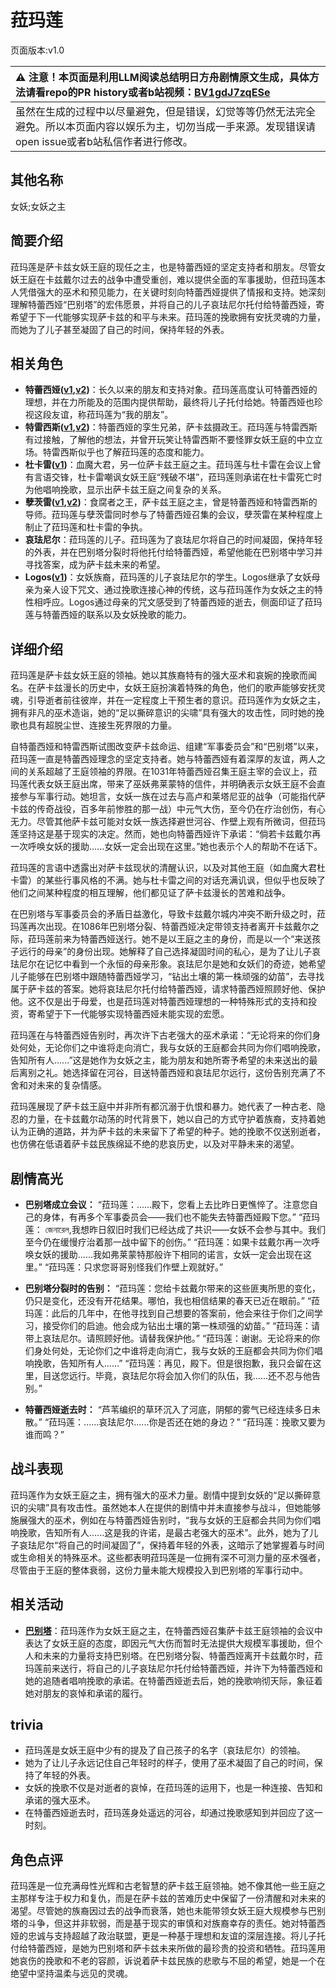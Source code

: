 # 菈玛莲
页面版本:v1.0
 

| :warning: 注意！本页面是利用LLM阅读总结明日方舟剧情原文生成，具体方法请看repo的PR history或者b站视频：[BV1gdJ7zqESe](https://www.bilibili.com/video/BV1gdJ7zqESe/)         |
|:----------------------------|
| 虽然在生成的过程中以尽量避免，但是错误，幻觉等等仍然无法完全避免。所以本页面内容以娱乐为主，切勿当成一手来源。发现错误请open issue或者b站私信作者进行修改。|



## 其他名称
女妖;女妖之主
## 简要介绍
菈玛莲是萨卡兹女妖王庭的现任之主，也是特蕾西娅的坚定支持者和朋友。尽管女妖王庭在卡兹戴尔过去的战争中遭受重创，难以提供全面的军事援助，但菈玛莲本人凭借强大的巫术和预见能力，在关键时刻向特蕾西娅提供了情报和支持。她深刻理解特蕾西娅“巴别塔”的宏伟愿景，并将自己的儿子哀珐尼尔托付给特蕾西娅，寄希望于下一代能够实现萨卡兹的和平与未来。菈玛莲的挽歌拥有安抚灵魂的力量，而她为了儿子甚至凝固了自己的时间，保持年轻的外表。
## 相关角色
-   **特蕾西娅([v1](extended_char_te_lei_xi_ya.md),[v2](../char_v3/extended_char_te_lei_xi_ya.md))**：长久以来的朋友和支持对象。菈玛莲高度认可特蕾西娅的理想，并在力所能及的范围内提供帮助，最终将儿子托付给她。特蕾西娅也珍视这段友谊，称菈玛莲为“我的朋友”。
-   **特雷西斯([v1](extended_char_te_lei_xi_si.md),[v2](../char_v3/extended_char_te_lei_xi_si.md))**：特蕾西娅的孪生兄弟，萨卡兹摄政王。菈玛莲与特雷西斯有过接触，了解他的想法，并曾开玩笑让特雷西斯不要怪罪女妖王庭的中立立场。特雷西斯似乎也了解菈玛莲的态度和能力。
-   **杜卡雷([v1](extended_char_du_ka_lei.md))**：血魔大君，另一位萨卡兹王庭之主。菈玛莲与杜卡雷在会议上曾有言语交锋，杜卡雷嘲讽女妖王庭“残破不堪”，菈玛莲则承诺在杜卡雷死亡时为他唱响挽歌，显示出萨卡兹王庭之间复杂的关系。
-   **孽茨雷([v1](extended_char_nie_ci_lei.md),[v2](../char_v3/extended_char_nie_ci_lei.md))**：食腐者之王，萨卡兹王庭之主，曾是特蕾西娅和特雷西斯的导师。菈玛莲与孽茨雷同时参与了特蕾西娅召集的会议，孽茨雷在某种程度上制止了菈玛莲和杜卡雷的争执。
-   **哀珐尼尔**：菈玛莲的儿子。菈玛莲为了哀珐尼尔将自己的时间凝固，保持年轻的外表，并在巴别塔分裂时将他托付给特蕾西娅，希望他能在巴别塔中学习并寻找答案，成为萨卡兹未来的希望。
-   **Logos([v1](extended_char_Logos.md))**：女妖族裔，菈玛莲的儿子哀珐尼尔的学生。Logos继承了女妖母亲为亲人设下咒文、通过挽歌连接心神的传统，这与菈玛莲作为女妖之主的特性相呼应。Logos通过母亲的咒文感受到了特蕾西娅的逝去，侧面印证了菈玛莲与特蕾西娅的联系以及女妖挽歌的能力。
## 详细介绍
菈玛莲是萨卡兹女妖王庭的领袖。她以其族裔特有的强大巫术和哀婉的挽歌而闻名。在萨卡兹漫长的历史中，女妖王庭扮演着特殊的角色，他们的歌声能够安抚灵魂，引导逝者前往彼岸，并在一定程度上干预生者的意识。菈玛莲作为女妖之主，拥有非凡的巫术造诣，她的“足以撕碎意识的尖啸”具有强大的攻击性，同时她的挽歌也具有超脱尘世、连接生死界限的力量。

自特蕾西娅和特雷西斯试图改变萨卡兹命运、组建“军事委员会”和“巴别塔”以来，菈玛莲一直是特蕾西娅理念的坚定支持者。她与特蕾西娅有着深厚的友谊，两人之间的关系超越了王庭领袖的界限。在1031年特蕾西娅召集王庭主宰的会议上，菈玛莲代表女妖王庭出席，带来了巫妖弗莱蒙特的信件，并明确表示女妖王庭不会直接参与军事行动。她坦言，女妖一族在过去与高卢和莱塔尼亚的战争（可能指代萨卡兹的传奇战役，百多年前惨胜的那一战）中元气大伤，至今仍在疗治创伤，有心无力。尽管其他萨卡兹可能对女妖一族选择避世河谷、作壁上观有所微词，但菈玛莲坚持这是基于现实的决定。然而，她也向特蕾西娅许下承诺：“倘若卡兹戴尔再一次呼唤女妖的援助......女妖一定会出现在这里。”她也表示个人的帮助不在话下。

菈玛莲的言语中透露出对萨卡兹现状的清醒认识，以及对其他王庭（如血魔大君杜卡雷）的某些行事风格的不满。她与杜卡雷之间的对话充满讥讽，但似乎也反映了他们之间某种程度的相互理解，他们都见证了萨卡兹漫长的苦难和战争。

在巴别塔与军事委员会的矛盾日益激化，导致卡兹戴尔城内冲突不断升级之时，菈玛莲再次出现。在1086年巴别塔分裂、特蕾西娅决定带领支持者离开卡兹戴尔之际，菈玛莲前来为特蕾西娅送行。她不是以王庭之主的身份，而是以一个“来送孩子远行的母亲”的身份出现。她解释了自己选择凝固时间的私心，是为了让儿子哀珐尼尔在记忆中看到一个永恒的母亲形象。哀珐尼尔是她和女妖们的奇迹，她希望儿子能够在巴别塔中跟随特蕾西娅学习，“钻出土壤的第一株顽强的幼苗”，去寻找属于萨卡兹的答案。她将哀珐尼尔托付给特蕾西娅，请求特蕾西娅照顾好他、保护他。这不仅是出于母爱，也是菈玛莲对特蕾西娅理想的一种特殊形式的支持和投资，寄希望于下一代能够实现特蕾西娅未能实现的宏愿。

菈玛莲在与特蕾西娅告别时，再次许下古老强大的巫术承诺：“无论将来的你们身处何处，无论你们之中谁将走向消亡，我与女妖的王庭都会共同为你们唱响挽歌，告知所有人......”这是她作为女妖之主，能为朋友和她所寄予希望的未来送出的最后离别之礼。她选择留在河谷，目送特蕾西娅和哀珐尼尔远行，这份告别充满了不舍和对未来的复杂情感。

菈玛莲展现了萨卡兹王庭中并非所有都沉溺于仇恨和暴力。她代表了一种古老、隐忍的力量，在卡兹戴尔动荡的时代背景下，她以自己的方式守护着族裔，支持着她认为正确的道路，并为萨卡兹的未来留下了希望的种子。她的挽歌不仅送别逝者，也仿佛在低语着萨卡兹民族绵延不绝的悲哀历史，以及对平静未来的渴望。
## 剧情高光
-   **巴别塔成立会议：**
    “菈玛莲：......殿下，您看上去比昨日更憔悴了。注意您自己的身体，有再多个军事委员会——我们也不能失去特蕾西娅殿下您。”
    “菈玛莲： জেনারেল,我想昨日叙旧时我们已经达成了共识——女妖不会参与其中。我们至今仍在缓慢疗治着那一战中留下的创伤。”
    “菈玛莲：如果卡兹戴尔再一次呼唤女妖的援助......我如弗莱蒙特那般许下相同的诺言，女妖一定会出现在这里。”
    “菈玛莲：只求您哥哥别怪我们作壁上观就好。”

-   **巴别塔分裂时的告别：**
    “菈玛莲：您给卡兹戴尔带来的这些匪夷所思的变化，仍只是变化，还没有开花结果。哪怕，我也相信结果的春天已近在眼前。”
    “菈玛莲：此后的几年中，在他寻找到自己想要的答案前，他会来往于你们之间学习，接受你们的启迪。他会成为钻出土壤的第一株顽强的幼苗。”
    “菈玛莲：请带上哀珐尼尔。请照顾好他。请替我保护他。”
    “菈玛莲：谢谢。无论将来的你们身处何处，无论你们之中谁将走向消亡，我与女妖的王庭都会共同为你们唱响挽歌，告知所有人......”
    “菈玛莲：再见，殿下。但是很抱歉，我只会留在这里，目送您远行。毕竟，哀珐尼尔将会加入你们的队伍，我......还不忍与他告别。”

-   **特蕾西娅逝去时：**
    “芦苇编织的草环沉入了河底，阴郁的雾气已经连续多日未散。”
    “菈玛莲：......哀珐尼尔......你是否还在她的身边？”
    “菈玛莲：挽歌又要为谁而鸣？”
## 战斗表现
菈玛莲作为女妖王庭之主，拥有强大的巫术力量。剧情中提到女妖的“足以撕碎意识的尖啸”具有攻击性。虽然她本人在提供的剧情中并未直接参与战斗，但她能够施展强大的巫术，例如在与特蕾西娅告别时，“我与女妖的王庭都会共同为你们唱响挽歌，告知所有人......这是我的许诺，是最古老强大的巫术”。此外，她为了儿子哀珐尼尔“将自己的时间凝固了”，保持着年轻的外表，这暗示了她掌握着与时间或生命相关的特殊巫术。这些都表明菈玛莲是一位拥有深不可测力量的巫术强者，尽管由于王庭的整体衰弱，这份力量未能大规模投入到巴别塔的军事行动中。
## 相关活动
-   **[巴别塔](../stories/act33side.md)**：菈玛莲作为女妖王庭之主，在特蕾西娅召集萨卡兹王庭领袖的会议中表达了女妖王庭的态度，即因元气大伤而暂时无法提供大规模军事援助，但个人和未来的力量将支持巴别塔。在巴别塔分裂、特蕾西娅离开卡兹戴尔时，菈玛莲前来送行，将自己的儿子哀珐尼尔托付给特蕾西娅，并许下为特蕾西娅和她的追随者唱响挽歌的承诺。在特蕾西娅逝去后，她的挽歌响彻天际，象征着她对朋友的哀悼和承诺的履行。
## trivia
-   菈玛莲是女妖王庭中少有的提及了自己孩子的名字（哀珐尼尔）的领袖。
-   她为了让儿子永远记住自己年轻时的样子，使用了巫术凝固了自己的时间，保持了年轻的外表。
-   女妖的挽歌不仅是对逝者的哀悼，在菈玛莲的运用下，也是一种连接、告知和承诺的强大巫术。
-   在特蕾西娅逝去时，菈玛莲身处遥远的河谷，却通过挽歌感知到并回应了这一时刻。
## 角色点评
菈玛莲是一位充满母性光辉和古老智慧的萨卡兹王庭领袖。她不像其他一些王庭之主那样专注于权力和复仇，而是在萨卡兹的苦难历史中保留了一份清醒和对未来的渴望。尽管她的族裔因过去的战争而衰落，她也未能带领女妖王庭大规模参与巴别塔的斗争，但这并非软弱，而是基于现实的审慎和对族裔幸存的责任。她对特蕾西娅的忠诚与支持超越了政治联盟，更是一种基于理想和友谊的深层连接。将儿子托付给特蕾西娅，是她为巴别塔和萨卡兹未来所做的最珍贵的投资和牺牲。菈玛莲用她哀伤的挽歌和不老的容颜，诉说着萨卡兹民族的悲歌与不屈的希望，她是一个在绝望中坚持温柔与远见的灵魂。